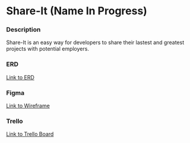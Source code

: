 # Share-It (Name In Progress)

### Description

Share-It is an easy way for developers to share their lastest and greatest projects with potential employers. 

### ERD

[Link to ERD](https://lucid.app/lucidchart/d3e8c572-7226-4910-9774-e2530d0e395d/view?page=0_0#)

### Figma

[Link to Wireframe](https://www.figma.com/proto/blwfTZN7Z2SaYoudVlKtOv/Untitled?node-id=7%3A2&scaling=min-zoom&page-id=0%3A1&starting-point-node-id=7%3A2&show-proto-sidebar=1)

### Trello
[Link to Trello Board](https://trello.com/b/rSW2Wopc/project-4)

